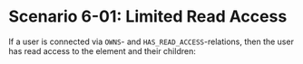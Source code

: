 # Scenario 6-01: Limited Read Access

If a user is connected via `OWNS`- and `HAS_READ_ACCESS`-relations, then the user has read access to the element and
their children:

<div id="graph" class="graph-container" style="height:700px"></div>

<script>
renderGraph(document.getElementById('graph'), {
  nodes: [
    { id: 'user', ...userNode },
    { id: 'group1', ...groupNode, label: 'Group 1' },
    { id: 'group2', ...groupNode, label: 'Group 2' },
    { id: 'group3', ...groupNode, label: 'Group 3' },
    { id: 'data1', ...dataNode, label: 'Data 1' },
    { id: 'data2', ...dataNode, label: 'Data 2' },
    { id: 'data3', ...dataNode, label: 'Data 3' },
    { id: 'data4', ...dataNode, label: 'Data 4' },
    { id: 'data5', ...dataNode, label: 'Data 5' },
    { id: 'data6', ...dataNode, label: 'Data 6' },
    { id: 'data7', ...dataNode, label: 'Data 7' },
    { id: 'data8', ...dataNode, label: 'Data 8' },
    { id: 'data9', ...dataNode, label: 'Data 9' },
  ],
  edges: [
    { source: 'user', target: 'data1', label: 'HAS_READ_ACCESS' },
    { source: 'data1', target: 'data2', label: 'OWNS' },
    { source: 'data1', target: 'data3', label: 'OWNS' },
    { source: 'data2', target: 'data3', label: 'RELATIONSHIP' },
    { source: 'user', target: 'group1', label: 'IS_IN_GROUP' },
    { source: 'group1', target: 'data4', label: 'HAS_READ_ACCESS' },
    { source: 'data4', target: 'data5', label: 'OWNS' },
    { source: 'data4', target: 'data6', label: 'OWNS' },
    { source: 'data5', target: 'data6', label: 'RELATIONSHIP' },
    { source: 'user', target: 'group2', label: 'IS_IN_GROUP' },
    { source: 'group2', target: 'group3', label: 'IS_IN_GROUP' },
    { source: 'group3', target: 'data7', label: 'HAS_READ_ACCESS' },
    { source: 'data7', target: 'data8', label: 'OWNS' },
    { source: 'data7', target: 'data9', label: 'OWNS' },
    { source: 'data8', target: 'data9', label: 'RELATIONSHIP' }
  ]
});
</script>
